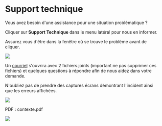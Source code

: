 # Support technique

Vous avez besoin d'une assistance pour une situation problématique ?

Cliquer sur **Support Technique** dans le menu latéral pour nous en informer.

Assurez vous d'être dans la fenêtre où se trouve le problème avant de cliquer.

![](https://t9017115504.p.clickup-attachments.com/t9017115504/42315fd9-f206-4e1d-b81e-ec094aaa7f58/Screenshot%202024-11-14%20at%209.31.12%E2%80%AFAM.png)

  

Un [courriel](https://app.clickup.com/9017115504/v/dc/8cqcgvg-21377/8cqcgvg-21017?block=block-68df9872-7997-4c13-a153-8a3a0c4b2a1f) s'ouvrira avec 2 fichiers joints (important ne pas supprimer ces fichiers) et quelques questions à répondre afin de nous aidez dans votre demande.

N'oubliez pas de prendre des captures écrans démontrant l'incident ainsi que les erreurs affichées.

  

![](https://t9017115504.p.clickup-attachments.com/t9017115504/2f8622e7-1bea-45ef-b64a-f3dbbe1fe5b2/Screenshot%202024-10-15%20at%2012.08.37%E2%80%AFPM.png)

  

PDF : contexte.pdf

![](https://t9017115504.p.clickup-attachments.com/t9017115504/2ce3c3c6-2050-4100-94ea-7830efd49944/Screenshot%202024-10-15%20at%2012.08.53%E2%80%AFPM.png)